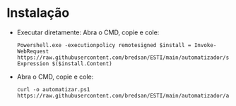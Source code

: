 # Instalação

* Executar diretamente: Abra o CMD, copie e cole:

      Powershell.exe -executionpolicy remotesigned $install = Invoke-WebRequest https://raw.githubusercontent.com/bredsan/ESTI/main/automatizador/scoop_check_install.ps1;Invoke-Expression $($install.Content)
      
* Abra o CMD, copie e cole:

      curl -o automatizar.ps1 https://raw.githubusercontent.com/bredsan/ESTI/main/automatizador/automatizar.ps1
